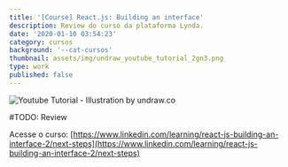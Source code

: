```yaml
---
title: '[Course] React.js: Building an interface'
description: Review do curso da plataforma Lynda.
date: '2020-01-10 03:54:23'
category: cursos
background: '--cat-cursos'
thumbnail: assets/img/undraw_youtube_tutorial_2gn3.png
type: work
published: false
---
```

![Youtube Tutorial - Illustration by undraw.co](assets/img/undraw_youtube_tutorial_2gn3.png "Youtube Tutorial - Illustration by undraw.co")

#TODO: Review

Acesse o curso: [https://www.linkedin.com/learning/react-js-building-an-interface-2/next-steps](https://www.linkedin.com/learning/react-js-building-an-interface-2/next-steps)
